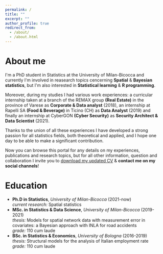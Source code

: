 ```yaml
---
permalink: /
title: ""
excerpt: ""
author_profile: true
redirect_from: 
  - /about/
  - /about.html
---
```

About me
======
I'm a PhD student in Statistics at the University of Milan-Bicocca and currently I'm involved in reasearch topics cencerning **Spatial** & **Bayesian statistics**, but I'm also interested in **Statistical learning** & **R programming**. 

Moreover, during my studies I had various work experiences: a curricular internship taken at a branch of the REMAX group **(Real Estate)** in the province of Varese as **Corporate & Data analyst** (2018), an internship at Rapelli SA **(Food & Beverage)** in Ticino (CH) as **Data Analyst** (2019) and finally an internship at CyberGON **(Cyber Security)** as **Security Architect & Data Scientist** (2021).

Thanks to the union of all these experiences I have developed a strong passion for all statistics fields, both theoretical and applied, and I hope one day to be able to make a significant contribution.

Now you can browse this portal for any details on my experiences, publications and research topics, but for all other information, question and collaboration I invite you to [download my updated CV](http://lucapresicce.github.io/files/Curriculum.pdf) & **contact me on my social channels**!

Education
======
* **Ph.D in Statistics**, *University of Milan-Bicocca* (2021-now)<br />
  *current research:* Spatial statistics
* **MSc. in Statistics & Data Science**, *University of Milan-Bicocca* (2019-2021)<br />
  *thesis:* Models for spatial network data with measurement error in covariates: a
  Bayesian approach with INLA for road accidents<br />
  *grade:* 110 cum laude
* **BSc. in Statistics & Economics**, *University of Bologna* (2016-2019)<br />
  *thesis:* Structural models for the analysis of Italian employment rate<br />
  *grade:* 110 cum laude

